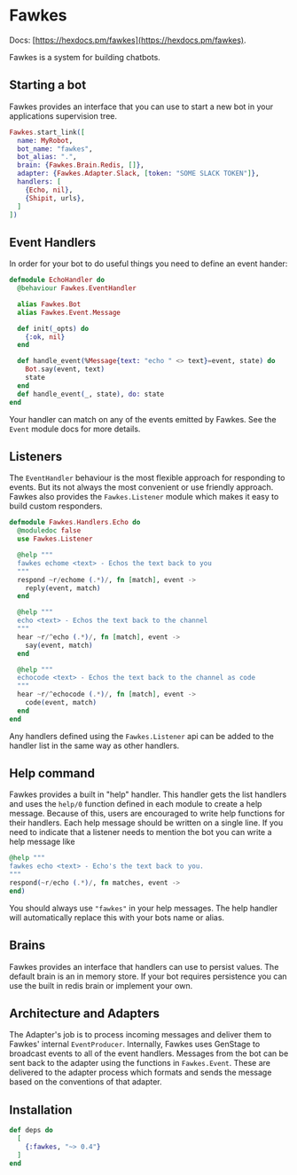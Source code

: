 # Fawkes

Docs: [https://hexdocs.pm/fawkes](https://hexdocs.pm/fawkes).

<!-- MDOC !-->

Fawkes is a system for building chatbots.

## Starting a bot

Fawkes provides an interface that you can use to start a new bot in your
applications supervision tree.

```elixir
Fawkes.start_link([
  name: MyRobot,
  bot_name: "fawkes",
  bot_alias: ".",
  brain: {Fawkes.Brain.Redis, []},
  adapter: {Fawkes.Adapter.Slack, [token: "SOME SLACK TOKEN"]},
  handlers: [
    {Echo, nil},
    {Shipit, urls},
  ]
])
```

## Event Handlers

In order for your bot to do useful things you need to define an event hander:

```elixir
defmodule EchoHandler do
  @behaviour Fawkes.EventHandler

  alias Fawkes.Bot
  alias Fawkes.Event.Message

  def init(_opts) do
    {:ok, nil}
  end

  def handle_event(%Message{text: "echo " <> text}=event, state) do
    Bot.say(event, text)
    state
  end
  def handle_event(_, state), do: state
end
```

Your handler can match on any of the events emitted by Fawkes. See the `Event`
module docs for more details.

## Listeners

The `EventHandler` behaviour is the most flexible approach for responding to
events. But its not always the most convenient or use friendly approach. Fawkes
also provides the `Fawkes.Listener` module which makes it easy to build custom
responders.

```elixir
defmodule Fawkes.Handlers.Echo do
  @moduledoc false
  use Fawkes.Listener

  @help """
  fawkes echome <text> - Echos the text back to you
  """
  respond ~r/echome (.*)/, fn [match], event ->
    reply(event, match)
  end

  @help """
  echo <text> - Echos the text back to the channel
  """
  hear ~r/^echo (.*)/, fn [match], event ->
    say(event, match)
  end

  @help """
  echocode <text> - Echos the text back to the channel as code
  """
  hear ~r/^echocode (.*)/, fn [match], event ->
    code(event, match)
  end
end
```

Any handlers defined using the `Fawkes.Listener` api can be added to the
handler list in the same way as other handlers.

## Help command

Fawkes provides a built in "help" handler. This handler gets the list handlers
and uses the `help/0` function defined in each module to create a help message.
Because of this, users are encouraged to write help functions for their
handlers. Each help message should be written on a single line. If you need to
indicate that a listener needs to mention the bot you can write a help message like

```elixir
@help """
fawkes echo <text> - Echo's the text back to you.
"""
respond(~r/echo (.*)/, fn matches, event ->
end)
```

You should always use `"fawkes"` in your help messages. The help handler will
automatically replace this with your bots name or alias.

## Brains

Fawkes provides an interface that handlers can use to persist values. The
default brain is an in memory store. If your bot requires persistence you can
use the built in redis brain or implement your own.

## Architecture and Adapters

The Adapter's job is to process incoming messages and deliver them to Fawkes'
internal `EventProducer`. Internally, Fawkes uses GenStage to broadcast events
to all of the event handlers. Messages from the bot can be sent back to the adapter
using the functions in `Fawkes.Event`. These are delivered to the adapter process
which formats and sends the message based on the conventions of that adapter.

<!-- MDOC !-->

## Installation

```elixir
def deps do
  [
    {:fawkes, "~> 0.4"}
  ]
end
```

